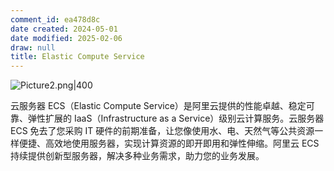 ```yaml
---
comment_id: ea478d8c
date created: 2024-05-01
date modified: 2025-02-06
draw: null
title: Elastic Compute Service
---
```

![Picture2.png|400](https://imagehosting4picgo.oss-cn-beijing.aliyuncs.com/imagehosting/fix-dir%2Fliuyishou%2Ftmp%2F2024%2F05%2F02%2F00-58-39-bd52b5ef98198a0ad10d847c9e7490fb-Picture2-7a34e0.png?x-oss-process=image/resize,l_400)

<!-- more -->

云服务器 ECS（Elastic Compute Service）是阿里云提供的性能卓越、稳定可靠、弹性扩展的 IaaS（Infrastructure as a Service）级别云计算服务。云服务器 ECS 免去了您采购 IT 硬件的前期准备，让您像使用水、电、天然气等公共资源一样便捷、高效地使用服务器，实现计算资源的即开即用和弹性伸缩。阿里云 ECS 持续提供创新型服务器，解决多种业务需求，助力您的业务发展。

